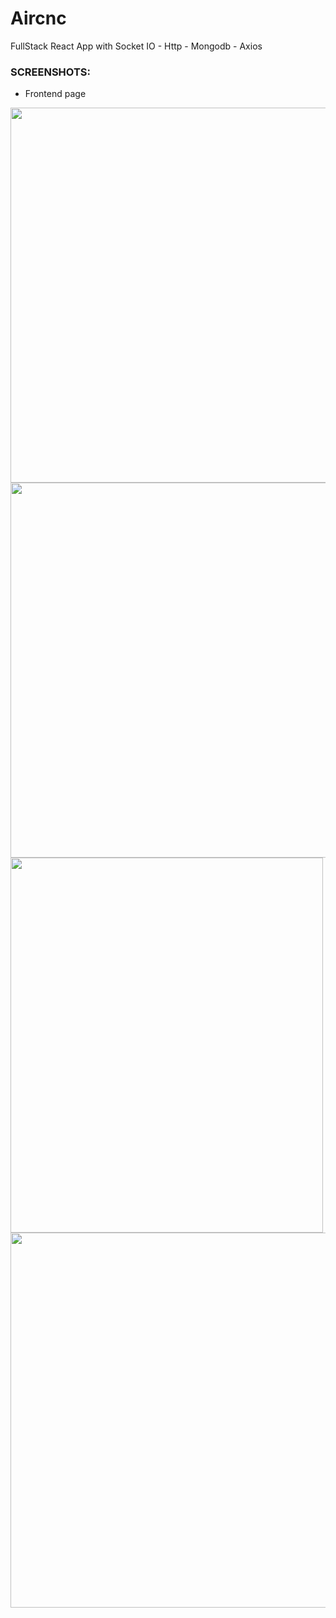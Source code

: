 # Aircnc
FullStack  React App with Socket IO - Http - Mongodb - Axios


 ### SCREENSHOTS:
  - Frontend page
  <img src="https://sergior.s3.amazonaws.com/fullstack+shoe/front-10.png" height = "600" width = "1400" />
  
  
  
  
   <img src="https://sergior.s3.amazonaws.com/fullstack+shoe/signup-spot.png" height = "600" width = "120000" />
   
   
   
   
   <img src="https://sergior.s3.amazonaws.com/fullstack+shoe/front+%26+mobile-img.png" height = "600" width = "500" />
   
   
   
    
   <img src="https://sergior.s3.amazonaws.com/fullstack+shoe/ReservationMongodb-results.png" height = "600" width = "1200" />

